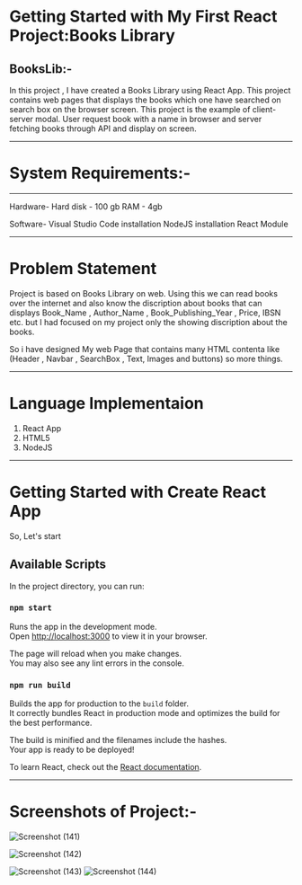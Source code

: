 
# Getting Started with My First React Project:Books Library

BooksLib:-
--------------------------------------------------------------------------------------------------------------------
In this project , I have created a Books Library using  React App. This project contains web pages that displays 
the books which one have searched on search box on the browser screen. This project is the example of client-server
modal. User request book with a name in browser and server fetching books through API and display on screen.

_____________________________________________________________________________________________________________________

# System Requirements:-
---------------------------------------------------------------------------------------------------------------------
Hardware-
Hard disk   - 100 gb
RAM         - 4gb

Software-
Visual Studio Code installation
NodeJS installation
React Module

---------------------------------------------------------------------------------------------------------------------
# Problem Statement

Project is based on Books Library on web. Using this we can read books over the internet and also know the discription about books that can displays Book_Name , Author_Name , Book_Publishing_Year , Price, IBSN etc.
but I had focused on my project only the showing discription about the books.

So i have designed My web Page that contains many HTML contenta like (Header , Navbar , SearchBox , Text, Images and buttons) so more things.

---------------------------------------------------------------------------------------------------------------------

# Language Implementaion

1. React App
2. HTML5
3. NodeJS

--------------------------------------------------------------------------------------------------------------------
# Getting Started with Create React App

So, Let's start

## Available Scripts

In the project directory, you can run:

### `npm start`

Runs the app in the development mode.\
Open [http://localhost:3000](http://localhost:3000) to view it in your browser.

The page will reload when you make changes.\
You may also see any lint errors in the console.


### `npm run build`

Builds the app for production to the `build` folder.\
It correctly bundles React in production mode and optimizes the build for the best performance.

The build is minified and the filenames include the hashes.\
Your app is ready to be deployed!


To learn React, check out the [React documentation](https://reactjs.org/).

---------------------------------------------------------------------------------------------------------------------
# Screenshots of Project:-


![Screenshot (141)](https://user-images.githubusercontent.com/107298579/190999635-ccc62e13-c320-4b7e-a9f8-bf7597af2623.png)

![Screenshot (142)](https://user-images.githubusercontent.com/107298579/190999705-9e9ae9ee-3d0d-436c-930f-4336ddff67a2.png)

![Screenshot (143)](https://user-images.githubusercontent.com/107298579/190999759-3a34ccca-5119-49d5-862f-8290f17eaf4b.png)
![Screenshot (144)](https://user-images.githubusercontent.com/107298579/190999801-51e51fee-f0d9-4098-bacd-abf458c3e48b.png)
